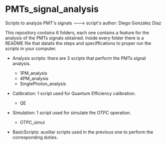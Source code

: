 # PMTs_signal_analysis

Scripts to analyze PMT's signals ---> script's author: Diego González Díaz

This repository contains 6 folders, each one contains a feature for the analysis of the PMTs signals obtained. Inside every folder there is a README file that datails the steps and speciffications to proper run the scripts in your computer.


* Analysis scripts: there are 3 scripts that perform the PMTs signal analysis.
  - 1PM_analysis
  - 4PM_analysis
  - SinglePhoton_analysis



* Calibration: 1 script used for Quantum Efficiency calibration.
  - QE



* Simulation: 1 script used for simulate the OTPC operation.
  - OTPC_simul



* BasicScripts: auxiliar scripts used in the previous one to perform the corresponding duties.


